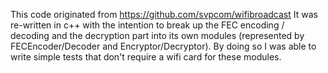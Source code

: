 This code originated from https://github.com/svpcom/wifibroadcast
It was re-written in c++ with the intention to break up the FEC encoding / decoding and the 
decryption part into its own modules (represented by FECEncoder/Decoder and Encryptor/Decryptor).
By doing so I was able to write simple tests that don't require a wifi card for these modules.